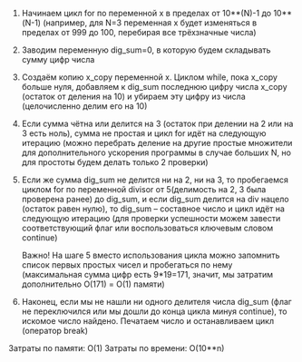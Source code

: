 1) Начинаем цикл for по переменной x в пределах от 10**(N)-1 до 10**(N-1)
(например, для N=3 переменная x будет изменяться в пределах от 999 до 100, перебирая все трёхзначные числа)

2) Заводим переменную dig_sum=0, в которую будем складывать сумму цифр числа

3) Создаём копию x_copy переменной x. Циклом while, пока x_copy больше нуля, добавляем к dig_sum последнюю цифру числа x_copy (остаток от деления на 10) и убираем эту цифру из числа (целочисленно делим его на 10)

4) Если сумма чётна или делится на 3 (остаток при делении на 2 или на 3 есть ноль), сумма не простая и цикл for идёт на следующую итерацию (можно перебрать деление на другие простые множители для дополнительного ускорения программы в случае больших N, но для простоты будем делать только 2 проверки)

5) Если же сумма dig_sum не делится ни на 2, ни на 3, то пробегаемся циклом for по переменной divisor от 5(делимость на 2, 3 была проверена ранее) до dig_sum, и если dig_sum делится на div нацело (остаток равен нулю), то dig_sum – составное число и цикл идёт на следующую итерацию (для проверки успешности можем завести соответствующий флаг или воспользоваться ключевым словом continue)
   
   Важно! На шаге 5 вместо использования цикла можно запомнить список первых простых чисел и пробегаться по нему (максимальная сумма цифр есть 9\*19=171, значит, мы затратим дополнительно O(171)  = O(1) памяти)

6) Наконец, если мы не нашли ни одного делителя числа dig_sum (флаг не переключился или мы дошли до конца цикла минуя continue), то искомое число найдено. Печатаем число и останавливаем цикл (оператор break)
   
Затраты по памяти: O(1)
Затраты по времени: O(10\*\*n)
